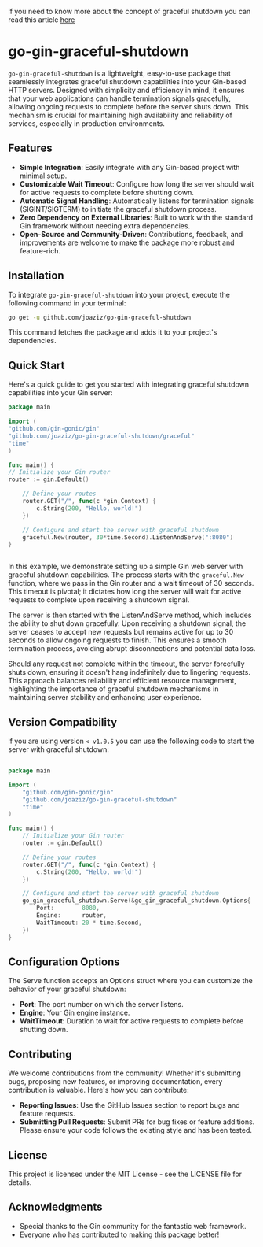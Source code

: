 
if you need to know more about the concept of graceful shutdown you can read this article [here](https://blog.joeaziz.com/ensuring-smooth-operations-with-go-gin-graceful-shutdown/)

# go-gin-graceful-shutdown
`go-gin-graceful-shutdown` is a lightweight, easy-to-use package that seamlessly integrates graceful shutdown capabilities into your Gin-based HTTP servers. Designed with simplicity and efficiency in mind, it ensures that your web applications can handle termination signals gracefully, allowing ongoing requests to complete before the server shuts down. This mechanism is crucial for maintaining high availability and reliability of services, especially in production environments.

## Features
- **Simple Integration**: Easily integrate with any Gin-based project with minimal setup.
- **Customizable Wait Timeout**: Configure how long the server should wait for active requests to complete before shutting down.
- **Automatic Signal Handling**: Automatically listens for termination signals (SIGINT/SIGTERM) to initiate the graceful shutdown process.
- **Zero Dependency on External Libraries**: Built to work with the standard Gin framework without needing extra dependencies.
- **Open-Source and Community-Driven**: Contributions, feedback, and improvements are welcome to make the package more robust and feature-rich.



## Installation
To integrate `go-gin-graceful-shutdown` into your project, execute the following command in your terminal:

```bash
go get -u github.com/joaziz/go-gin-graceful-shutdown
```
This command fetches the package and adds it to your project's dependencies.

## Quick Start
Here's a quick guide to get you started with integrating graceful shutdown capabilities into your Gin server:


```go
package main

import (
"github.com/gin-gonic/gin"
"github.com/joaziz/go-gin-graceful-shutdown/graceful"
"time"
)

func main() {
// Initialize your Gin router
router := gin.Default()

	// Define your routes
	router.GET("/", func(c *gin.Context) {
		c.String(200, "Hello, world!")
	})

	// Configure and start the server with graceful shutdown
	graceful.New(router, 30*time.Second).ListenAndServe(":8080")
}



```

In this example, we demonstrate setting up a simple Gin web server
with graceful shutdown capabilities. The process starts with the
`graceful.New` function, where we pass in the Gin router and a wait
timeout of 30 seconds. This timeout is pivotal; it dictates how long
the server will wait for active requests to complete upon receiving
a shutdown signal.

The server is then started with the ListenAndServe method, which
includes the ability to shut down gracefully. Upon receiving a
shutdown signal, the server ceases to accept new requests but
remains active for up to 30 seconds to allow ongoing requests to
finish. This ensures a smooth termination process, avoiding abrupt
disconnections and potential data loss.

Should any request not complete within the timeout, the server
forcefully shuts down, ensuring it doesn't hang indefinitely due to
lingering requests. This approach balances reliability and efficient
resource management, highlighting the importance of graceful shutdown
mechanisms in maintaining server stability and enhancing user experience.

## Version Compatibility

if you are using version `< v1.0.5` you can use the following code to start the server with graceful shutdown:

```go

package main

import (
	"github.com/gin-gonic/gin"
	"github.com/joaziz/go-gin-graceful-shutdown"
	"time"
)

func main() {
	// Initialize your Gin router
	router := gin.Default()

	// Define your routes
	router.GET("/", func(c *gin.Context) {
		c.String(200, "Hello, world!")
	})

	// Configure and start the server with graceful shutdown
	go_gin_graceful_shutdown.Serve(&go_gin_graceful_shutdown.Options{
		Port:        8080,
		Engine:      router,
		WaitTimeout: 20 * time.Second,
	})
}


```

## Configuration Options
The Serve function accepts an Options struct where you can customize the behavior of your graceful shutdown:
- **Port**: The port number on which the server listens.
- **Engine**: Your Gin engine instance.
- **WaitTimeout**: Duration to wait for active requests to complete before shutting down.



## Contributing
We welcome contributions from the community! Whether it's submitting bugs, proposing new features, or improving documentation, every contribution is valuable. Here's how you can contribute:

- **Reporting Issues**: Use the GitHub Issues section to report bugs and feature requests.
- **Submitting Pull Requests**: Submit PRs for bug fixes or feature additions. Please ensure your code follows the existing style and has been tested.

## License
This project is licensed under the MIT License - see the LICENSE file for details.

## Acknowledgments
- Special thanks to the Gin community for the fantastic web framework.
- Everyone who has contributed to making this package better!